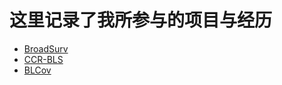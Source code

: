# 这里记录了我所参与的项目与经历

* [BroadSurv](/学海无涯/科研/BroadSurv.md)
* [CCR-BLS](/学海无涯/科研/CCR-BLS.md)
* [BLCov](/学海无涯/科研/BLCov.md)
